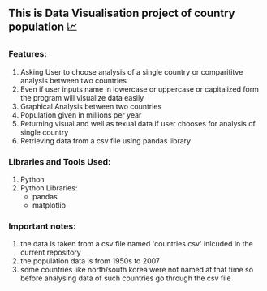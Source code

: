 ## This is Data Visualisation project of country population 📈 

### Features:            
  1. Asking User to choose analysis of a single country or comparititve analysis between two countries
  2. Even if user inputs name in lowercase or uppercase or capitalized form the program will visualize data easily
  3. Graphical Analysis between two countries
  4. Population given in millions per year
  5. Returning visual and well as texual data if user chooses for analysis of single country
  6. Retrieving data from a csv file using pandas library
  
### Libraries and Tools Used:
  1. Python
  2. Python Libraries:
      * pandas
      * matplotlib
  
### Important notes:
  1. the data is taken from a csv file named 'countries.csv' inlcuded in the current repository
  2. the population data is from 1950s to 2007
  3. some countries like north/south korea were not named at that time so before analysing data of such countries go through the csv file

